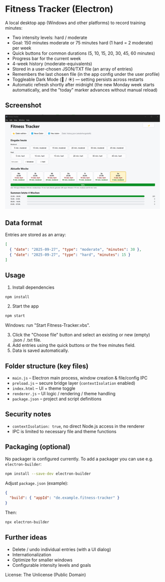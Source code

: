 # Fitness Tracker (Electron)

A local desktop app (Windows and other platforms) to record training minutes:
- Two intensity levels: hard / moderate
- Goal: 150 minutes moderate or 75 minutes hard (1 hard = 2 moderate) per week
- Quick buttons for common durations (5, 10, 15, 20, 30, 45, 60 minutes)
- Progress bar for the current week
- 4-week history (moderate-equivalents)
- Stored in a user-chosen JSON/TXT file (an array of entries)
- Remembers the last chosen file (in the app config under the user profile)
- Toggleable Dark Mode (🌙 / ☀️) — setting persists across restarts
- Automatic refresh shortly after midnight (the new Monday week starts automatically, and the "today" marker advances without manual reload)

## Screenshot
![Screenshot](screenshot.png)


## Data format
Entries are stored as an array:
```json
[
  { "date": "2025-09-27", "type": "moderate", "minutes": 30 },
  { "date": "2025-09-27", "type": "hard", "minutes": 15 }
]
```

## Usage
1. Install dependencies
```bash
npm install
```
2. Start the app
```bash
npm start
```
Windows: run "Start Fitness-Tracker.vbs".

3. Click the "Choose file" button and select an existing or new (empty) .json / .txt file.
4. Add entries using the quick buttons or the free minutes field.
5. Data is saved automatically.

## Folder structure (key files)
- `main.js` – Electron main process, window creation & file/config IPC
- `preload.js` – secure bridge layer (`contextIsolation` enabled)
- `index.html` – UI + theme toggle
- `renderer.js` – UI logic / rendering / theme handling
- `package.json` – project and script definitions

## Security notes
- `contextIsolation: true`, no direct Node.js access in the renderer
- IPC is limited to necessary file and theme functions

## Packaging (optional)
No packager is configured currently. To add a packager you can use e.g. `electron-builder`:
```bash
npm install --save-dev electron-builder
```
Adjust `package.json` (example):
```json
{
  "build": { "appId": "de.example.fitness-tracker" }
}
```
Then:
```bash
npx electron-builder
```

## Further ideas
- Delete / undo individual entries (with a UI dialog)
- Internationalization
- Optimize for smaller windows
- Configurable intensity levels and goals

License: The Unlicense (Public Domain)
